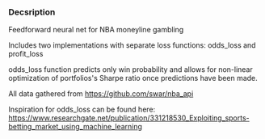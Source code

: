 ### Decsription

Feedforward neural net for NBA moneyline gambling

Includes two implementations with separate loss functions: odds_loss and profit_loss

odds_loss function predicts only win probability and allows for non-linear optimization of portfolios's Sharpe ratio once predictions have been made.

All data gathered from https://github.com/swar/nba_api

Inspiration for odds_loss can be found here: https://www.researchgate.net/publication/331218530_Exploiting_sports-betting_market_using_machine_learning
